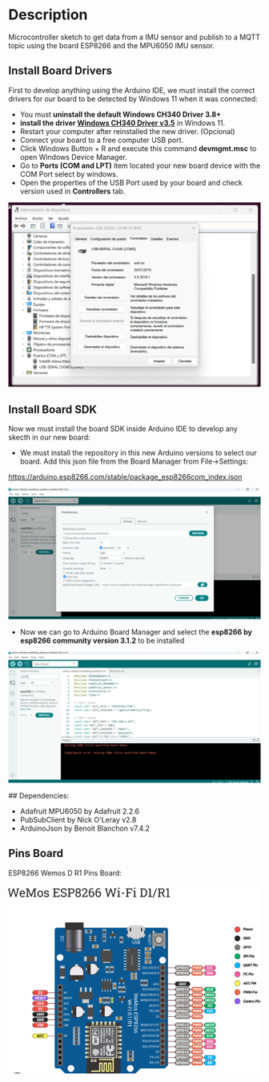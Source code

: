 # Description
Microcontroller sketch to get data from a IMU sensor and publish to a MQTT topic using the board ESP8266 and the MPU6050 IMU sensor.

## Install Board Drivers

First to develop anything using the Arduino IDE, we must install the correct drivers for our board to be detected by Windows 11 when it was connected:

- You must **uninstall the default Windows CH340 Driver 3.8+**
- **install the driver [Windows CH340 Driver v3.5](https://www.wemos.cc/en/latest/ch340_driver.html "CH340 Driver")** in Windows 11.
- Restart your computer after reinstalled the new driver. (Opcional)
- Connect your board to a free computer USB port.
- Click Windows Button + R and execute this command **devmgmt.msc** to open Windows Device Manager.
- Go to **Ports (COM and LPT)** item located your new board device with the COM Port select by windows.
- Open the properties of the USB Port used by your board and check version used in **Controllers** tab.

![CH340 Driver version](../captures/CH340_driver_version.png "CH340 Driver version")

## Install Board SDK

Now we must install the board SDK inside Arduino IDE to develop any skecth in our new board:

- We must install the repository in this new Arduino versions to select our board. Add this json file from the Board Manager from File->Settings:

https://arduino.esp8266.com/stable/package_esp8266com_index.json

![ESP8266 Repository](../captures/ESP8266_repository.png "ESP8266 Repository")

- Now we can go to Arduino Board Manager and select the **esp8266 by esp8266 community version 3.1.2** to be installed

![ESP8266 Board](../captures/ESP8266_board.png "ESP8266 Board")

## Dependencies:

- Adafruit MPU6050 by Adafruit 2.2.6
- PubSubClient by Nick O'Leray v2.8
- ArduinoJson by Benoit Blanchon v7.4.2

## Pins Board

ESP8266 Wemos D R1 Pins Board:

![ESP8266 Wemos D R1 Pins Board](../captures/ESP8266_Wemos_D_R1.png "ESP8266 Wemos D R1 Pins Board")